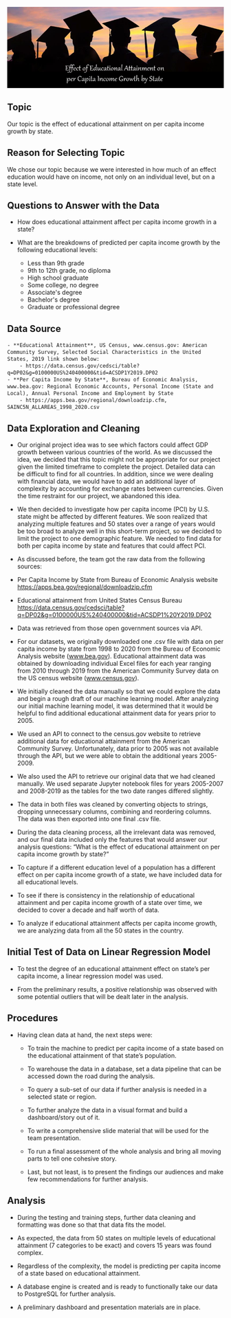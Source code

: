 
![Per Capita Income Growth](Resources/Educ_Attnmt.jpg)

## Topic
Our topic is the effect of educational attainment on per capita income growth by state.

## Reason for Selecting Topic
We chose our topic because we were interested in how much of an effect education would have on income, not only on an individual level, but on a state level.

## Questions to Answer with the Data

- How does educational attainment affect per capita income growth in a state?
- What are the breakdowns of predicted per capita income growth by the following educational levels:

	- Less than 9th grade
	- 9th to 12th grade, no diploma
	- High school graduate
	- Some college, no degree
	- Associate's degree
	- Bachelor's degree
	- Graduate or professional degree

## Data Source

	- **Educational Attainment**, US Census, www.census.gov: American Community Survey, Selected Social Characteristics in the United States, 2019 link shown below: 
		- https://data.census.gov/cedsci/table?q=DP02&g=0100000US%240400000&tid=ACSDP1Y2019.DP02
	- **Per Capita Income by State**, Bureau of Economic Analysis, www.bea.gov: Regional Economic Accounts, Personal Income (State and Local), Annual Personal Income and Employment by State
		- https://apps.bea.gov/regional/downloadzip.cfm, SAINC5N_ALLAREAS_1998_2020.csv

## Data Exploration and Cleaning

- Our original project idea was to see which factors could affect GDP growth between various countries of the world. As we discussed the idea, we decided that this topic might not be appropriate for our project given the limited timeframe to complete the project. Detailed data can be difficult to find for all countries. In addition, since we were dealing with financial data, we would have to add an additional layer of complexity by accounting for exchange rates between currencies. Given the time restraint for our project, we abandoned this idea.

- We then decided to investigate how per capita income (PCI) by U.S. state might be affected by different features. We soon realized that analyzing multiple features and 50 states over a range of years would be too broad to analyze well in this short-term project, so we decided to limit the project to one demographic feature. We needed to find data for both per capita income by state and features that could affect PCI.

- As discussed before, the team got the raw data from the following sources:

-	Per Capita Income by State from Bureau of Economic Analysis website https://apps.bea.gov/regional/downloadzip.cfm 
-	Educational attainment from United States Census Bureau
https://data.census.gov/cedsci/table?q=DP02&g=0100000US%240400000&tid=ACSDP1%20Y2019.DP02 

- Data was retrieved from those open government sources via API.

- For our datasets, we originally downloaded one .csv file with data on per capita income by state from 1998 to 2020 from the Bureau of Economic Analysis website (www.bea.gov). Educational attainment data was obtained by downloading individual Excel files for each year ranging from 2010 through 2019 from the American Community Survey data on the US census website (www.census.gov). 

- We initially cleaned the data manually so that we could explore the data and begin a rough draft of our machine learning model. After analyzing our initial machine learning model, it was determined that it would be helpful to find additional educational attainment data for years prior to 2005.

- We used an API to connect to the census.gov website to retrieve additional data for educational attainment from the American Community Survey. Unfortunately, data prior to 2005 was not available through the API, but we were able to obtain the additional years 2005-2009. 

- We also used the API to retrieve our original data that we had cleaned manually.
We used separate Jupyter notebook files for years 2005-2007 and 2008-2019 as the tables for the two date ranges differed slightly. 

- The data in both files was cleaned by converting objects to strings, dropping unnecessary columns, combining and reordering columns. The data was then exported into one final .csv file.


- During the data cleaning process, all the irrelevant data was removed, and our final data included only the features that would answer our analysis questions: “What is the effect of educational attainment on per capita income growth by state?” 

- To capture if a different education level of a population has a different effect on per capita income growth of a state, we have included data for all educational levels. 

- To see if there is consistency in the relationship of educational attainment and per capita income growth of a state over time, we decided to cover a decade and half worth of data.

- To analyze if educational attainment affects per capita income growth, we are analyzing data from all the 50 states in the country. 

## Initial Test of Data on Linear Regression Model

- To test the degree of an educational attainment effect on state’s per capita income, a linear regression model was used.

- From the preliminary results, a positive relationship was observed with some potential outliers that will be dealt later in the analysis.

## Procedures

- Having clean data at hand, the next steps were:

	- To train the machine to predict per capita income of a state based on the educational attainment of that state’s population.

	- To warehouse the data in a database, set a data pipeline that can be accessed down the road during the analysis.

	- To query a sub-set of our data if further analysis is needed in a selected state or region.

	- To further analyze the data in a visual format and build a dashboard/story out of it.

	- To write a comprehensive slide material that will be used for the team presentation.

	- To run a final assessment of the whole analysis and bring all moving parts to tell one cohesive story.

	- Last, but not least, is to present the findings our audiences and make few recommendations for further analysis.

## Analysis

- During the testing and training steps, further data cleaning and formatting was done so that that data fits the model.

- As expected, the data from 50 states on multiple levels of educational attainment (7 categories to be exact) and covers 15 years was found complex.

- Regardless of the complexity, the model is predicting per capita income of a state based on educational attainment.

- A database engine is created and is ready to functionally take our data to PostgreSQL for further analysis.

- A preliminary dashboard and presentation materials are in place. 